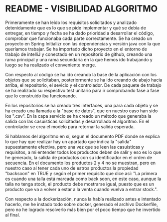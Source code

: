 # README - VISIBILIDAD ALGORITMO
Primeramente se han leído los requisitos solicitados y analizado detenidamente que es lo que se pide implementar y qué 
se debía de entregar, en tiempo y fecha se ha dado prioridad a desarrollar el código, comprobar que funcionaba cada 
parte correctamente.
Se ha creado un proyecto en Spring Initializr con las dependencias y versión java con la que queríamos trabajar.
Se ha importado dicho proyecto en el entorno de trabajo de intelliJ y conectado en un repositorio de github, 
creando una rama principal y una rama secundaria en la que hemos ido trabajando y luego se ha realizado el conveniente
merge.

Con respecto al código se ha ido creando la base de la aplicación con los objetos que se solicitaban, posteriormente 
se ha ido creando de abajo hacia arriba, el repositorio, el sevicio y el controlador. De cada paquete de trabajo se ha
realizado su respectivo test unitario para ir comprobando fase a fase que lo construido iba funcionando.

En los repositorios se ha creado tres interfaces, una para cada objeto y se ha creado una llamada a la "base de datos", 
que en nuestro caso han sido los ".csv". En la capa servicio se ha creado un método que generaba la salida con las 
casuísticas solicitadas y desarrollado el algoritmo. En el controlador se crea el modelo para retornar la salida esperada.

Si hablamos del algoritmo en sí, segun el documento PDF donde se explica lo que hay que realizar hay un apartado que 
indica la "salida" supuestamente efectiva, pero una vez que se leen las casuísticas y requisitos, a mi entender 
todos los productos deben de salir y eso es lo que he generado, la salida de productos con su identificador en el orden 
de secuencia. En el documento los productos 2 y 4 no se muestran, pero en nuestro caso al tener cada uno de estros productos
la propiedad "backsoon" en TRUE y según el primer requisito que dice así:
"La primera es cuando una talla está marcada como back soon, en este caso, aunque la talla no tenga stock, el producto debe mostrarse igual, puesto que es un producto que va a volver a estar a la venta cuando vuelva a entrar stock.".

Con respecto a la dockerización, nunca la había realizado antes e intentado hacerlo, me he instado todo sobre docker, 
generado el archivo Dockerfile, pero no he logrado resolverlo más bien por el poco tiempo que he invertido al final.


